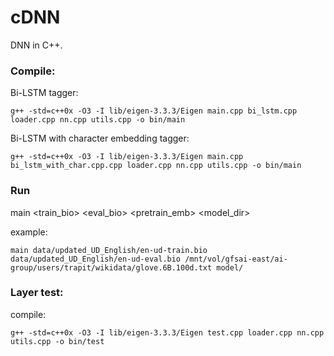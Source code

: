 # cDNN
DNN in C++.

### Compile:
Bi-LSTM tagger:
```
g++ -std=c++0x -O3 -I lib/eigen-3.3.3/Eigen main.cpp bi_lstm.cpp loader.cpp nn.cpp utils.cpp -o bin/main
```

Bi-LSTM with character embedding tagger:
```
g++ -std=c++0x -O3 -I lib/eigen-3.3.3/Eigen main.cpp bi_lstm_with_char.cpp.cpp loader.cpp nn.cpp utils.cpp -o bin/main
```

### Run
main <train_bio> <eval_bio> <pretrain_emb> <model_dir>

example:
```
main data/updated_UD_English/en-ud-train.bio data/updated_UD_English/en-ud-eval.bio /mnt/vol/gfsai-east/ai-group/users/trapit/wikidata/glove.6B.100d.txt model/
``` 

### Layer test:
compile:
```
g++ -std=c++0x -O3 -I lib/eigen-3.3.3/Eigen test.cpp loader.cpp nn.cpp utils.cpp -o bin/test
``` 
